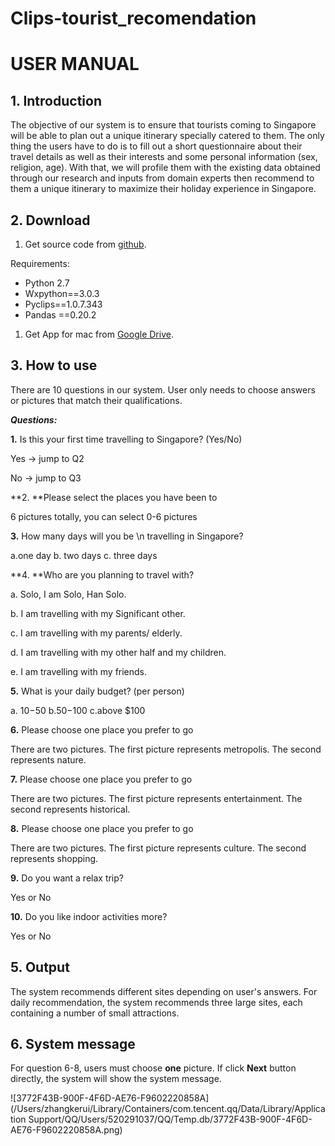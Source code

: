# Clips-tourist_recomendation
# USER MANUAL

## 1. Introduction

The objective of our system is to ensure that tourists coming to Singapore will be able to plan out a unique itinerary specially catered to them. The only thing the users have to do is to fill out a short questionnaire about their travel details as well as their interests and some personal information (sex, religion, age). With that, we will profile them with the existing data obtained through our research and inputs from domain experts then recommend to them a unique itinerary to maximize their holiday experience in Singapore.

## 2. Download

1. Get source code from [github](https://github.com/ISS-Kerui/Clips-tourist_recom-endation/tree/master).

 Requirements:

- Python 2.7
- Wxpython==3.0.3
- Pyclips==1.0.7.343 
- Pandas ==0.20.2

1. Get App for mac from  [Google Drive](https://drive.google.com/drive/folders/1QxFcs0HY27FiUgDe-DeCRpIP_0VYWnIu).

## 3. How to use

There are 10 questions in our system. User only needs to  choose answers or pictures that match their qualifications.

***Questions:***

**1.** Is this your first time travelling to Singapore? (Yes/No)

 Yes -> jump to Q2

No  ->  jump to Q3

**2. **Please select the places you have been to 

6 pictures totally, you can select 0-6 pictures

**3.** How many days will you be \n travelling in Singapore? 

a.one day b. two days c. three days

**4. **Who are you planning to travel with? 

a. Solo, I am Solo, Han Solo.                        

b. I am travelling with my Significant other.      

c. I am travelling with my parents/ elderly.         

d. I am travelling with my other half and my children.

e. I am travelling with my friends.               

**5.** What is your daily budget? (per person)

 a. $10-$50  b.$50-$100   c.above $100

**6.** Please choose one place you prefer to go

There are two pictures. The first picture represents metropolis. The second represents nature.

**7.** Please choose one place you prefer to go

There are two pictures. The first picture represents entertainment. The second represents historical.

**8.** Please choose one place you prefer to go

There are two pictures. The first picture represents culture. The second represents shopping.

**9.** Do you want a relax trip?

Yes or No

**10.** Do you like indoor activities more?

Yes or No



## 5. Output

The system recommends different sites depending on user's answers. For daily recommendation, the system recommends three large sites, each containing a number of small attractions.

## 6. System message

For question 6-8, users must choose **one** picture. If click **Next** button directly, the system will show the system message.

![3772F43B-900F-4F6D-AE76-F9602220858A](/Users/zhangkerui/Library/Containers/com.tencent.qq/Data/Library/Application Support/QQ/Users/520291037/QQ/Temp.db/3772F43B-900F-4F6D-AE76-F9602220858A.png)
